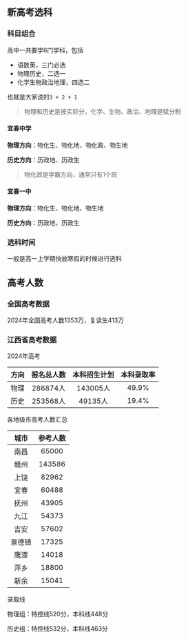 ## 新高考选科

### 科目组合

高中一共要学6门学科，包括

- 语数英，三门必选
- 物理历史，二选一
- 化学生物政治地理，四选二

也就是大家说的`3 + 2 + 1`

> 物理和历史是按实际分，化学、生物、政治、地理是赋分制

#### 宜春中学

**物理方向**：物化生、物化地、物化政、物生地

**历史方向**：历政地、历政生

> 物化政是学霸方向，通常只有1个班

#### 宜春一中

**物理方向**：物化生、物化地、物生地

**历史方向**：历政地、历政生

### 选科时间

一般是高一上学期快放寒假的时候进行选科



## 高考人数

### 全国高考数据

2024年全国高考人数1353万，复读生413万



### 江西省高考数据

2024年高考

| 方向 | 报名总人数 | 本科招生计划 | 本科录取率 |
| :--: | :--------: | :----------: | :--------: |
| 物理 |  286874人  |   143005人   |   49.9%    |
| 历史 |  253568人  |   49135人    |   19.4%    |



各地级市高考人数汇总

|  城市  | 参考人数 |
| :----: | :------: |
|  南昌  |  65000   |
|  赣州  |  143586  |
|  上饶  |  82962   |
|  宜春  |  60488   |
|  抚州  |  43905   |
|  九江  |  54373   |
|  吉安  |  57602   |
| 景德镇 |  17325   |
|  鹰潭  |  14018   |
|  萍乡  |  18800   |
|  新余  |  15041   |



录取线

物理组：特控线520分，本科线448分

历史组：特控线532分，本科线463分